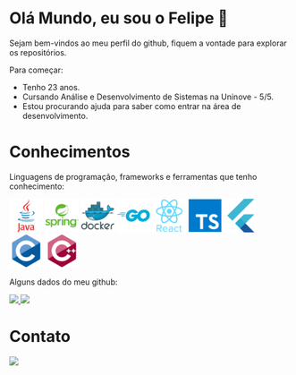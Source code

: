 # Olá Mundo, eu sou o Felipe 👋
Sejam bem-vindos ao meu perfil do github, fiquem a vontade para explorar os repositórios.

Para começar:
- Tenho 23 anos.
- Cursando Análise e Desenvolvimento de Sistemas na Uninove - 5/5.
- Estou procurando ajuda para saber como entrar na área de desenvolvimento.

# Conhecimentos
Linguagens de programação, frameworks e ferramentas que tenho conhecimento:

<div style="display: inline_block;">
    <img widht="50" height="60" src="https://raw.githubusercontent.com/devicons/devicon/master/icons/java/java-original-wordmark.svg">
    <img widht="50" height="60" src="https://raw.githubusercontent.com/devicons/devicon/master/icons/spring/spring-original-wordmark.svg">
    <img widht="50" height="60" src="https://raw.githubusercontent.com/devicons/devicon/master/icons/docker/docker-original-wordmark.svg">
    <img widht="50" height="60" src="https://raw.githubusercontent.com/devicons/devicon/master/icons/go/go-original-wordmark.svg">
    <img widht="50" height="60" src="https://raw.githubusercontent.com/devicons/devicon/master/icons/react/react-original-wordmark.svg">
    <img widht="50" height="60" src="https://raw.githubusercontent.com/devicons/devicon/master/icons/typescript/typescript-original.svg">
    <img widht="50" height="60" src="https://raw.githubusercontent.com/devicons/devicon/master/icons/flutter/flutter-original.svg">
    <img widht="50" height="60" src="https://raw.githubusercontent.com/devicons/devicon/master/icons/c/c-original.svg">
    <img widht="50" height="60" src="https://raw.githubusercontent.com/devicons/devicon/master/icons/cplusplus/cplusplus-original.svg">
</div>

Alguns dados do meu github:

<div>
  <a href="https://github.com/felipemaxplay">
  <img height="180em" src="https://github-readme-stats.vercel.app/api?username=felipemaxplay&show_icons=true&theme=dracula&include_all_commits=true&count_private=true"/>
  <img height="180em" src="https://github-readme-stats.vercel.app/api/top-langs/?username=felipemaxplay&layout=compact&langs_count=7&theme=dracula"/>
  </a>
</div>

# Contato
<a href="http://linkedin.com/in/felipe-gl"><img src="https://img.shields.io/badge/LinkedIn-0077B5?style=for-the-badge&logo=linkedin&logoColor=white"></img></a>
